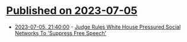 # [Published on 2023-07-05](index.md)

* [2023-07-05, 21:40:00](https://politics.slashdot.org/story/23/07/05/2111232/judge-rules-white-house-pressured-social-networks-to-suppress-free-speech?utm_source=rss1.0mainlinkanon&utm_medium=feed) - [Judge Rules White House Pressured Social Networks To 'Suppress Free Speech'](https://politics.slashdot.org/story/23/07/05/2111232/judge-rules-white-house-pressured-social-networks-to-suppress-free-speech?utm_source=rss1.0mainlinkanon&utm_medium=feed)
